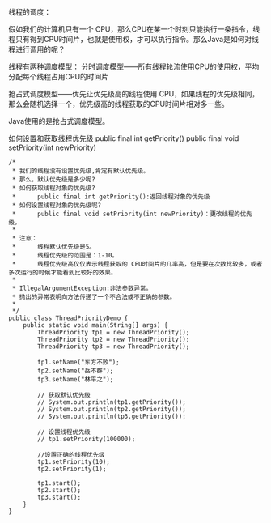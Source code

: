 线程的调度：

假如我们的计算机只有一个 CPU，那么CPU在某一个时刻只能执行一条指令，线程只有得到CPU时间片，也就是使用权，才可以执行指令。那么Java是如何对线程进行调用的呢？

线程有两种调度模型：
分时调度模型——所有线程轮流使用CPU的使用权，平均分配每个线程占用CPU的时间片

抢占式调度模型——优先让优先级高的线程使用 CPU，如果线程的优先级相同，那么会随机选择一个，优先级高的线程获取的CPU时间片相对多一些。
 
Java使用的是抢占式调度模型。

如何设置和获取线程优先级
public final int getPriority()
public final void setPriority(int newPriority)

	/*
	 * 我们的线程没有设置优先级,肯定有默认优先级。
	 * 那么，默认优先级是多少呢?
	 * 如何获取线程对象的优先级?
	 * 		public final int getPriority():返回线程对象的优先级
	 * 如何设置线程对象的优先级呢?
	 * 		public final void setPriority(int newPriority)：更改线程的优先级。 
	 * 
	 * 注意：
	 * 		线程默认优先级是5。
	 * 		线程优先级的范围是：1-10。
	 * 		线程优先级高仅仅表示线程获取的 CPU时间片的几率高，但是要在次数比较多，或者多次运行的时候才能看到比较好的效果。
	 * 		
	 * IllegalArgumentException:非法参数异常。
	 * 抛出的异常表明向方法传递了一个不合法或不正确的参数。 
	 * 
	 */
	public class ThreadPriorityDemo {
		public static void main(String[] args) {
			ThreadPriority tp1 = new ThreadPriority();
			ThreadPriority tp2 = new ThreadPriority();
			ThreadPriority tp3 = new ThreadPriority();

			tp1.setName("东方不败");
			tp2.setName("岳不群");
			tp3.setName("林平之");

			// 获取默认优先级
			// System.out.println(tp1.getPriority());
			// System.out.println(tp2.getPriority());
			// System.out.println(tp3.getPriority());

			// 设置线程优先级
			// tp1.setPriority(100000);
			
			//设置正确的线程优先级
			tp1.setPriority(10);
			tp2.setPriority(1);

			tp1.start();
			tp2.start();
			tp3.start();
		}
	}